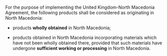 For the purpose of implementing the United Kingdom-North Macedonia Agreement, the following products shall be considered as originating in North Macedonia:

- products **wholly obtained** in North Macedonia;

- products obtained in North Macedonia incorporating materials which have not been wholly obtained there, provided that such materials have undergone **sufficient working or processing** in North Macedonia.
